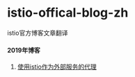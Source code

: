 # istio-offical-blog-zh
istio官方博客文章翻译



#### 2019年博客

1. [使用istio作为外部服务的代理](./2019/使用istio作为外部服务的代理.md)